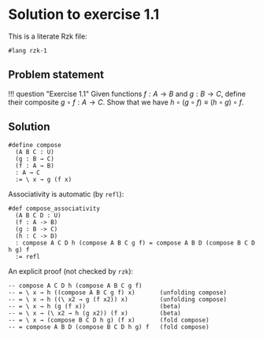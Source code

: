 # Solution to exercise 1.1

This is a literate Rzk file:

```rzk
#lang rzk-1
```

## Problem statement

!!! question "Exercise 1.1"
    Given functions $f : A \to B$ and $g : B \to C$,
    define their composite $g \circ f : A \to C$.
    Show that we have $h \circ (g \circ f) \equiv (h \circ g) \circ f$.

## Solution

```rzk
#define compose
  (A B C : U)
  (g : B → C)
  (f : A → B)
  : A → C
  := \ x → g (f x)
```

Associativity is automatic (by `refl`):

```rzk
#def compose_associativity
  (A B C D : U)
  (f : A -> B)
  (g : B -> C)
  (h : C -> D)
  : compose A C D h (compose A B C g f) = compose A B D (compose B C D h g) f
  := refl
```

An explicit proof (not checked by `rzk`):

```rzk
-- compose A C D h (compose A B C g f)
-- = \ x → h ((compose A B C g f) x)       (unfolding compose)
-- = \ x → h ((\ x2 → g (f x2)) x)         (unfolding compose)
-- = \ x → h (g (f x))                     (beta)
-- = \ x → (\ x2 → h (g x2)) (f x)         (beta)
-- = \ x → (compose B C D h g) (f x)       (fold compose)
-- = compose A B D (compose B C D h g) f   (fold compose)
```
